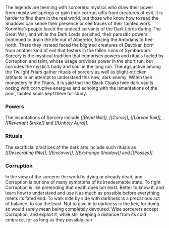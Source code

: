 The legends are teeming with sorcerers: mystics who draw their power from musty wellsprings or gain their corrupt gifts from creatures of evil. It is harder to find them in the real world, but those who know how to read the Shadows can sense their presence or see traces of their tainted work. Korinthia’s people faced the undead servants of the Dark Lords during The Great War, and while the Dark Lords perished, their parasitic powers continued to drain the life out of Alberetor, forcing the Ambrians to flee north. There they instead faced the blighted creatures of Davokar, born from another kind of evil that festers in the fallen ruins of Symbaroum.
	Sorcery is the mystical tradition that comprises powers and rituals fueled by
Corruption and taint, whose usage provides power in the short run, but corrodes the mystic’s body and soul in the long run. Theurgs active among the Twilight Friars gather rituals of sorcery as well as blight-stricken artifacts in an attempt to understand this new, dark enemy. Within their monastery in the Titans, it is said that the Black Cloaks hide dark vaults oozing with corruptive energies and echoing with the lamentations of the poor, tainted souls kept there for study.

### Powers
The incantations of Sorcery include *[[Bend Will]], [[Curse]], [[Larvae Boil]], [[Revenant Strike]]* and *[[Unholy Aura]]*.

### Rituals
The sacrificial practices of the dark arts include such rituals as *[[Desecrating Rite]], [[Enslaver]], [[Exchange Shadow]]* and *[[Posses]]*.

### Corruption
In the view of the sorcerer the world is dying or already dead, and Corruption is but one of many symptoms of its irredeemable state. To fight Corruption is like pretending that death does not exist. Better to know it, and learn how to understand and use it as much as possible before everything meets its fated end. 
	To walk side by side with darkness is a precarious act of balance, to say the least.
Not to give in to darkness is the key, for doing so would surely mean being completely devoured. Wise sorcerers accept Corruption, and exploit it, while still keeping a distance from its cold embrace, for as long as they possibly can